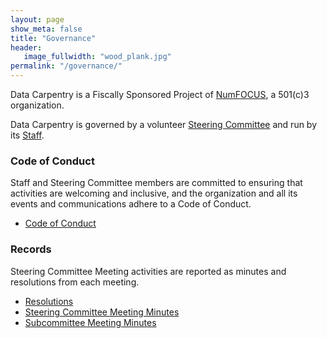 ```yaml
---
layout: page
show_meta: false
title: "Governance"
header:
   image_fullwidth: "wood_plank.jpg"
permalink: "/governance/"
---
```


Data Carpentry is a Fiscally Sponsored Project of [NumFOCUS](http://www.numfocus.org), 
a 501(c)3 organization. 

Data Carpentry is governed by a volunteer [Steering Committee](/people/)
and run by its [Staff](/people/).

### Code of Conduct
Staff and Steering Committee members are committed to ensuring that activities are
welcoming and inclusive, and the organization and all its events and communications
adhere to a Code of Conduct.

- [Code of Conduct](/code-of-conduct/)

<h3>Records</h3>
Steering Committee Meeting activities are reported as minutes and resolutions from
each meeting. 

- [Resolutions](https://github.com/datacarpentry/steering-committee/tree/gh-pages/resolutions)
- [Steering Committee Meeting Minutes](/minutes/)
- [Subcommittee Meeting Minutes](/subcommittees/)

